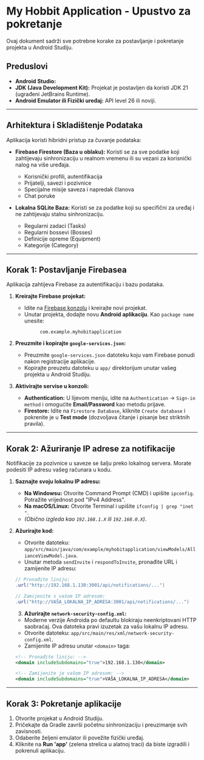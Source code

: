 # My Hobbit Application - Upustvo za pokretanje

Ovaj dokument sadrži sve potrebne korake za postavljanje i pokretanje projekta u Android Studiju.

## Preduslovi

- **Android Studio:**
- **JDK (Java Development Kit):** Projekat je postavljen da koristi JDK 21 (ugrađeni JetBrains Runtime).
- **Android Emulator ili Fizički uređaj:** API level 26 ili noviji.

---
## Arhitektura i Skladištenje Podataka

Aplikacija koristi hibridni pristup za čuvanje podataka:

-   **Firebase Firestore (Baza u oblaku):** Koristi se za sve podatke koji zahtijevaju sinhronizaciju u realnom vremenu ili su vezani za korisnički nalog na više uređaja.
    -   Korisnički profili, autentifikacija
    -   Prijatelji, savezi i pozivnice
    -   Specijalne misije saveza i napredak članova
    -   Chat poruke

-   **Lokalna SQLite Baza:** Koristi se za podatke koji su specifični za uređaj i ne zahtijevaju stalnu sinhronizaciju.
    -   Regularni zadaci (Tasks)
    -   Regularni bossevi (Bosses)
    -   Definicije opreme (Equipment)
    -   Kategorije (Category)

---

## Korak 1: Postavljanje Firebasea

Aplikacija zahtijeva Firebase za autentifikaciju i bazu podataka.

1.  **Kreirajte Firebase projekat:**
    -   Idite na [Firebase konzolu](https://console.firebase.google.com/) i kreirajte novi projekat.
    -   Unutar projekta, dodajte novu **Android aplikaciju**. Kao `package name` unesite:
       ```
                com.example.myhobitapplication
       ```
    

2.  **Preuzmite i kopirajte `google-services.json`:**
    -   Preuzmite `google-services.json` datoteku koju vam Firebase ponudi nakon registracije aplikacije.
    -   Kopirajte preuzetu datoteku u `app/` direktorijum unutar vašeg projekta u Android Studiju.

3.  **Aktivirajte servise u konzoli:**
    -   **Authentication:** U lijevom meniju, idite na `Authentication` -> `Sign-in method` i omogućite **Email/Password** kao metodu prijave.
    -   **Firestore:** Idite na `Firestore Database`, kliknite `Create database` i pokrenite je u **Test mode** (dozvoljava čitanje i pisanje bez striktnih pravila).

---

## Korak 2: Ažuriranje IP adrese za notifikacije

Notifikacije za pozivnice u saveze se šalju preko lokalnog servera. Morate podesiti IP adresu vašeg računara u kodu.

1.  **Saznajte svoju lokalnu IP adresu:**
    -   **Na Windowsu:** Otvorite Command Prompt (CMD) i upišite `ipconfig`. Potražite vrijednost pod "IPv4 Address".
    -   **Na macOS/Linux:** Otvorite Terminal i upišite `ifconfig | grep "inet "`.
    -   *(Obično izgleda kao `192.168.1.X` ili `192.168.0.X`)*.

2.  **Ažurirajte kod:**
    -   Otvorite datoteku: `app/src/main/java/com/example/myhobitapplication/viewModels/AllianceViewModel.java`.
    -   Unutar metoda `sendInvite` i `respondToInvite`, pronađite URL i zamijenite IP adresu:

    ```java
    // Pronađite liniju:
    .url("http://192.168.1.130:3001/api/notifications/...")

    // Zamijenite s vašom IP adresom:
    .url("http://VAŠA_LOKALNA_IP_ADRESA:3001/api/notifications/...")
    ```
    3.  **Ažurirajte `network-security-config.xml`:**
    -   Moderne verzije Androida po defaultu blokiraju neenkriptovani HTTP saobraćaj. Ova datoteka pravi izuzetak za vašu lokalnu IP adresu.
    -   Otvorite datoteku: `app/src/main/res/xml/network-security-config.xml`.
    -   Zamijenite IP adresu unutar `<domain>` taga:

    ```xml
    <!-- Pronađite liniju: -->
    <domain includeSubdomains="true">192.168.1.130</domain>

    <!-- Zamijenite je vašom IP adresom: -->
    <domain includeSubdomains="true">VAŠA_LOKALNA_IP_ADRESA</domain>
    ```

---

## Korak 3: Pokretanje aplikacije

1.  Otvorite projekat u Android Studiju.
2.  Pričekajte da Gradle završi početnu sinhronizaciju i preuzimanje svih zavisnosti.
3.  Odaberite željeni emulator ili povežite fizički uređaj.
4.  Kliknite na **Run 'app'** (zelena strelica u alatnoj traci) da biste izgradili i pokrenuli aplikaciju.
